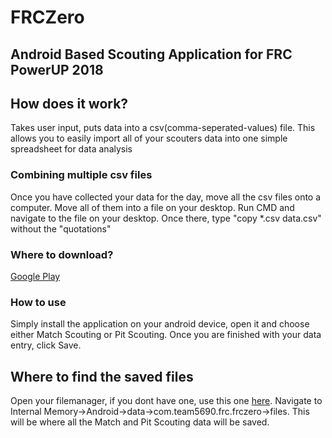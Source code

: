 # FRCZero
## Android Based Scouting Application for FRC PowerUP 2018
## **How does it work?**
Takes user input, puts data into a csv(comma-seperated-values) file. This allows you to easily import all of your scouters data into one simple spreadsheet for data analysis
### **Combining multiple csv files**
Once you have collected your data for the day, move all the csv files onto a computer. Move all of them into a file on your desktop. Run CMD and navigate to the file on your desktop. Once there, type "copy *.csv data.csv" without the "quotations" 
### **Where to download?** 
[Google Play](https://play.google.com/store/apps/details?id=com.team5690.frc.frczero&hl=en)
### **How to use**
Simply install the application on your android device, open it and choose either Match Scouting or Pit Scouting. Once you are finished with your data entry, click Save.
## **Where to find the saved files**
Open your filemanager, if you dont have one, use this one [here](https://play.google.com/store/apps/details?id=pl.solidexplorer2&hl=en).
Navigate to Internal Memory->Android->data->com.team5690.frc.frczero->files. This will be where all the Match and Pit Scouting data will be saved.
